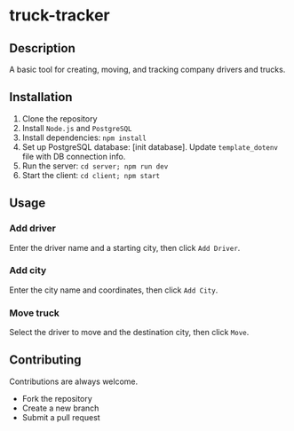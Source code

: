 # truck-tracker

## Description
A basic tool for creating, moving, and tracking company drivers and trucks.

## Installation
1. Clone the repository
2. Install `Node.js` and `PostgreSQL`
3. Install dependencies: `npm install`
4. Set up PostgreSQL database: [init database]. Update `template_dotenv` file with DB connection info.
5. Run the server: `cd server; npm run dev`
6. Start the client: `cd client; npm start`

## Usage
### Add driver
Enter the driver name and a starting city, then click `Add Driver`.

### Add city
Enter the city name and coordinates, then click `Add City`.

### Move truck
Select the driver to move and the destination city, then click `Move`.

## Contributing
Contributions are always welcome.

- Fork the repository
- Create a new branch
- Submit a pull request 
